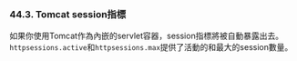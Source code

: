 ### 44.3. Tomcat session指標

如果你使用Tomcat作為內嵌的servlet容器，session指標將被自動暴露出去。
`httpsessions.active`和`httpsessions.max`提供了活動的和最大的session數量。
